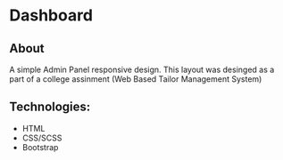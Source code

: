 # Dashboard

## About
A simple Admin Panel responsive design. This layout was desinged as a part of a college assinment (Web Based Tailor Management System)

## Technologies:
- HTML
- CSS/SCSS
- Bootstrap
